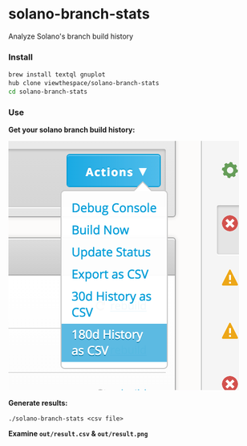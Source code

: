 # solano-branch-stats
Analyze Solano's branch build history

### Install

```bash
brew install textql gnuplot
hub clone viewthespace/solano-branch-stats
cd solano-branch-stats
```
### Use

**Get your solano branch build history:**

![Demo](/how-to-get-csv.png?raw=true "How to get solano build history csv")

**Generate results:**
```
./solano-branch-stats <csv file>
```

**Examine `out/result.csv` & `out/result.png`**

